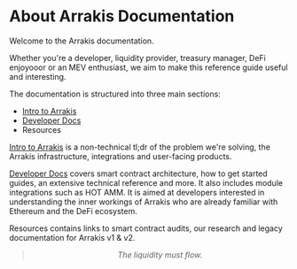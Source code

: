 # About Arrakis Documentation

Welcome to the Arrakis documentation.

Whether you're a developer, liquidity provider, treasury manager, DeFi enjoyooor or an MEV enthusiast, we aim to make this reference guide useful and interesting.

The documentation is structured into three main sections:

- [Intro to Arrakis](./introduction/overview.md)
- [Developer Docs](./arrakisModular/overview.md)
- Resources

[Intro to Arrakis](./introduction/overview.md) is a non-technical tl;dr of the problem we're solving, the Arrakis infrastructure, integrations and user-facing products.

[Developer Docs](./arrakisModular/overview.md) covers smart contract architecture, how to get started guides, an extensive technical reference and more. It also includes module integrations such as HOT AMM. It is aimed at developers interested in understanding the inner workings of Arrakis who are already familiar with Ethereum and the DeFi ecosystem.

Resources contains links to smart contract audits, our research and legacy documentation for Arrakis v1 & v2.

> _<center>The liquidity must flow.<center>_
